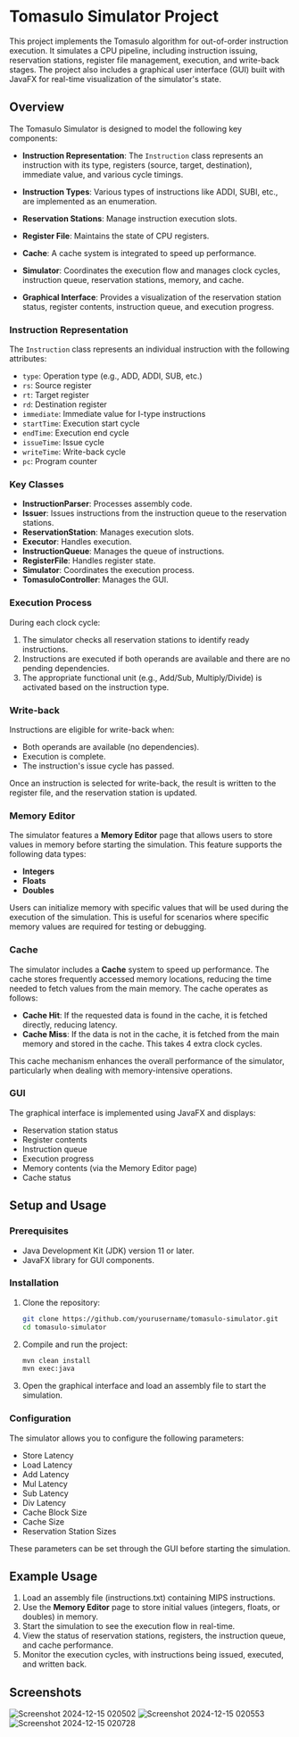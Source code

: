 # Tomasulo Simulator Project

This project implements the Tomasulo algorithm for out-of-order instruction execution. It simulates a CPU pipeline, including instruction issuing, reservation stations, register file management, execution, and write-back stages. The project also includes a graphical user interface (GUI) built with JavaFX for real-time visualization of the simulator's state.

## Overview

The Tomasulo Simulator is designed to model the following key components:

- **Instruction Representation**: The `Instruction` class represents an instruction with its type, registers (source, target, destination), immediate value, and various cycle timings.
  
- **Instruction Types**: Various types of instructions like ADDI, SUBI, etc., are implemented as an enumeration.

- **Reservation Stations**: Manage instruction execution slots.

- **Register File**: Maintains the state of CPU registers.

- **Cache**: A cache system is integrated to speed up performance.

- **Simulator**: Coordinates the execution flow and manages clock cycles, instruction queue, reservation stations, memory, and cache.

- **Graphical Interface**: Provides a visualization of the reservation station status, register contents, instruction queue, and execution progress.

### Instruction Representation
The `Instruction` class represents an individual instruction with the following attributes:
- `type`: Operation type (e.g., ADD, ADDI, SUB, etc.)
- `rs`: Source register
- `rt`: Target register
- `rd`: Destination register
- `immediate`: Immediate value for I-type instructions
- `startTime`: Execution start cycle
- `endTime`: Execution end cycle
- `issueTime`: Issue cycle
- `writeTime`: Write-back cycle
- `pc`: Program counter

### Key Classes
- **InstructionParser**: Processes assembly code.
- **Issuer**: Issues instructions from the instruction queue to the reservation stations.
- **ReservationStation**: Manages execution slots.
- **Executor**: Handles execution.
- **InstructionQueue**: Manages the queue of instructions.
- **RegisterFile**: Handles register state.
- **Simulator**: Coordinates the execution process.
- **TomasuloController**: Manages the GUI.

### Execution Process
During each clock cycle:
1. The simulator checks all reservation stations to identify ready instructions.
2. Instructions are executed if both operands are available and there are no pending dependencies.
3. The appropriate functional unit (e.g., Add/Sub, Multiply/Divide) is activated based on the instruction type.

### Write-back
Instructions are eligible for write-back when:
- Both operands are available (no dependencies).
- Execution is complete.
- The instruction's issue cycle has passed.

Once an instruction is selected for write-back, the result is written to the register file, and the reservation station is updated.

### Memory Editor
The simulator features a **Memory Editor** page that allows users to store values in memory before starting the simulation. This feature supports the following data types:
- **Integers**
- **Floats**
- **Doubles**

Users can initialize memory with specific values that will be used during the execution of the simulation. This is useful for scenarios where specific memory values are required for testing or debugging.

### Cache
The simulator includes a **Cache** system to speed up performance. The cache stores frequently accessed memory locations, reducing the time needed to fetch values from the main memory. The cache operates as follows:
- **Cache Hit**: If the requested data is found in the cache, it is fetched directly, reducing latency.
- **Cache Miss**: If the data is not in the cache, it is fetched from the main memory and stored in the cache. This takes 4 extra clock cycles.

This cache mechanism enhances the overall performance of the simulator, particularly when dealing with memory-intensive operations.

### GUI
The graphical interface is implemented using JavaFX and displays:
- Reservation station status
- Register contents
- Instruction queue
- Execution progress
- Memory contents (via the Memory Editor page)
- Cache status

## Setup and Usage

### Prerequisites
- Java Development Kit (JDK) version 11 or later.
- JavaFX library for GUI components.

### Installation

1. Clone the repository:
    ```bash
    git clone https://github.com/yourusername/tomasulo-simulator.git
    cd tomasulo-simulator
    ```

2. Compile and run the project:
    ```bash
    mvn clean install
    mvn exec:java
    ```

3. Open the graphical interface and load an assembly file to start the simulation.

### Configuration
The simulator allows you to configure the following parameters:
- Store Latency
- Load Latency
- Add Latency
- Mul Latency
- Sub Latency
- Div Latency
- Cache Block Size
- Cache Size
- Reservation Station Sizes

These parameters can be set through the GUI before starting the simulation.

## Example Usage

1. Load an assembly file (instructions.txt) containing MIPS instructions.
2. Use the **Memory Editor** page to store initial values (integers, floats, or doubles) in memory.
3. Start the simulation to see the execution flow in real-time.
4. View the status of reservation stations, registers, the instruction queue, and cache performance.
5. Monitor the execution cycles, with instructions being issued, executed, and written back.

## Screenshots
![Screenshot 2024-12-15 020502](https://github.com/user-attachments/assets/6a14b741-4171-46b7-804f-ee003f7d17e3)
![Screenshot 2024-12-15 020553](https://github.com/user-attachments/assets/6d83463d-89a8-42a4-b9f5-87f95e549a02)
![Screenshot 2024-12-15 020728](https://github.com/user-attachments/assets/8ae3b324-83c1-4ad1-b424-fa49ce93f8ae)



